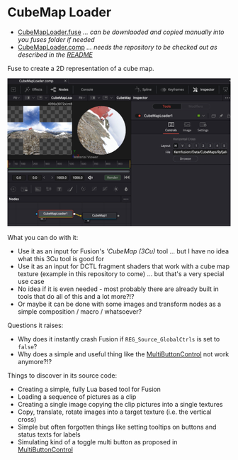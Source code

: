 # CubeMap Loader

- [CubeMapLoader.fuse](CubeMapLoader.fuse) *... can be downlaoded and copied manually into you fuses folder if needed*
- [CubeMapLoader.comp](../Comp/CubeMapLoader.comp) *... needs the repository to be checked out as described in the [README](README.md)*


Fuse to create a 2D representation of a cube map.

![cml](CubeMapLoader.jpg)

What you can do with it:
- Use it as an input for Fusion's *'CubeMap (3Cu)* tool ... but I have no idea what this 3Cu tool is good for
- Use it as an input for DCTL fragment shaders that work with a cube map texture (example in this repository to come) ... but that's a very special use case
- No idea if it is even needed - most probably there are already built in tools that do all of this and a lot more?!?
- Or maybe it can be done with some images and transform nodes as a simple composition / macro / whatsoever?

Questions it raises:
- Why does it instantly crash Fusion if `REG_Source_GlobalCtrls` is set to `false`?
- Why does a simple and useful thing like the [MultiButtonControl](Examples/MultiButtonControl.md) not work anymore?!?

Things to discover in its source code:
- Creating a simple, fully Lua based tool for Fusion
- Loading a sequence of pictures as a clip
- Creating a single image copying the clip pictures into a single textures
- Copy, translate, rotate images into a target texture (i.e. the vertical cross)
- Simple but often forgotten things like setting tooltips on buttons and status texts for labels
- Simulating kind of a toggle multi button as proposed in [MultiButtonControl](Examples/MultiButtonControl.md)
